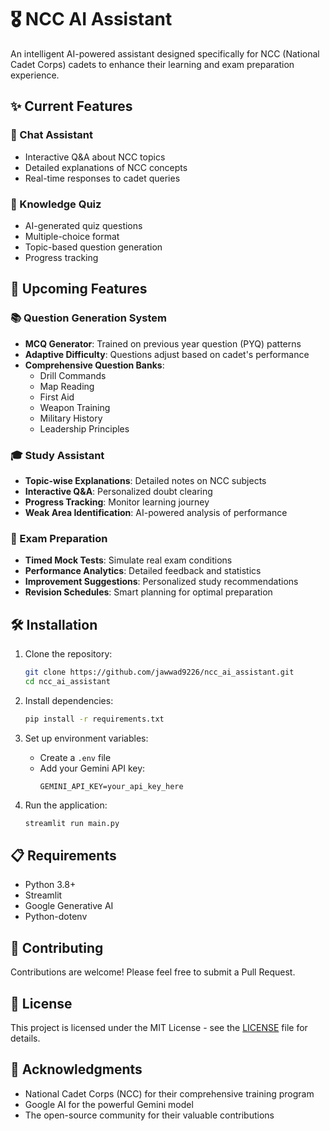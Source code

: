 # 🎖️ NCC AI Assistant

An intelligent AI-powered assistant designed specifically for NCC (National Cadet Corps) cadets to enhance their learning and exam preparation experience.

## ✨ Current Features

### 💬 Chat Assistant
- Interactive Q&A about NCC topics
- Detailed explanations of NCC concepts
- Real-time responses to cadet queries

### 🎯 Knowledge Quiz
- AI-generated quiz questions
- Multiple-choice format
- Topic-based question generation
- Progress tracking

## 🚀 Upcoming Features

### 📚 Question Generation System
- **MCQ Generator**: Trained on previous year question (PYQ) patterns
- **Adaptive Difficulty**: Questions adjust based on cadet's performance
- **Comprehensive Question Banks**:
  - Drill Commands
  - Map Reading
  - First Aid
  - Weapon Training
  - Military History
  - Leadership Principles

### 🎓 Study Assistant
- **Topic-wise Explanations**: Detailed notes on NCC subjects
- **Interactive Q&A**: Personalized doubt clearing
- **Progress Tracking**: Monitor learning journey
- **Weak Area Identification**: AI-powered analysis of performance

### 📝 Exam Preparation
- **Timed Mock Tests**: Simulate real exam conditions
- **Performance Analytics**: Detailed feedback and statistics
- **Improvement Suggestions**: Personalized study recommendations
- **Revision Schedules**: Smart planning for optimal preparation

## 🛠️ Installation

1. Clone the repository:
   ```bash
   git clone https://github.com/jawwad9226/ncc_ai_assistant.git
   cd ncc_ai_assistant
   ```

2. Install dependencies:
   ```bash
   pip install -r requirements.txt
   ```

3. Set up environment variables:
   - Create a `.env` file
   - Add your Gemini API key:
     ```
     GEMINI_API_KEY=your_api_key_here
     ```

4. Run the application:
   ```bash
   streamlit run main.py
   ```

## 📋 Requirements

- Python 3.8+
- Streamlit
- Google Generative AI
- Python-dotenv

## 🤝 Contributing

Contributions are welcome! Please feel free to submit a Pull Request.

## 📄 License

This project is licensed under the MIT License - see the [LICENSE](LICENSE) file for details.

## 🙏 Acknowledgments

- National Cadet Corps (NCC) for their comprehensive training program
- Google AI for the powerful Gemini model
- The open-source community for their valuable contributions
